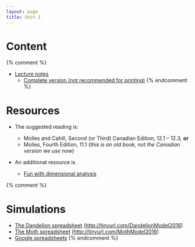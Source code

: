 ```yaml
---
layout: page
title: Unit 1
---
```


# Content

{% comment %} 
* [Lecture notes](materials/linear.handouts.pdf)
  * [Complete version (not recommended for printing)](materials/linear.complete.pdf)
{% endcomment %} 

# Resources

* The suggested reading is:
  * Molles and Cahill, Second (or Third) Canadian Edition, 12.1 – 12.3, __or__
  * Molles, Fourth Edition,
  11.1 (_this is an old book,_ not _the Canadian version we use now_)

* An additional resource is
  * [Fun with dimensional analysis](http://www.alysion.org/dimensional/fun.htm)

{% comment %} 
# Simulations

* [The Dandelion spreadsheet](http://tinyurl.com/DandelionModel2016) (http://tinyurl.com/DandelionModel2016)
* [The Moth spreadsheet](http://tinyurl.com/MothModel2016) (http://tinyurl.com/MothModel2016)
* [Google spreadsheets](spreadsheets.html)
{% endcomment %} 
